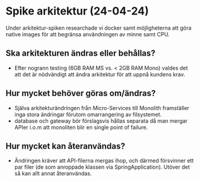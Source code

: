 # Spike arkitektur (24-04-24)
Under arkitektur-spiken researchade vi docker samt möjligheterna att göra native images för att begränsa användningen av minne samt CPU.

## Ska arkitekturen ändras eller behållas?
* Efter nogrann testing (6GB RAM MS vs. < 2GB RAM Mono) valdes det att det är nödvändigt att ändra arkitektur för att uppnå kundens krav.

## Hur mycket behöver göras om/ändras?
* Själva arkitekturändringen från Micro-Services till Monolith framställer inga stora ändringar förutom omarrangering av filsystemet.
* database och gateway bör förslagsvis hållas separata då man mergar APIer i.o.m att monoliten blir en single point of failure.

## Hur mycket kan återanvändas?
* Ändringen kräver att API-filerna mergas ihop, och därmed försvinner ett par filer (de som anroppade klassen via SpringApplication). Utöver det så kan allt annat återanvändas.
